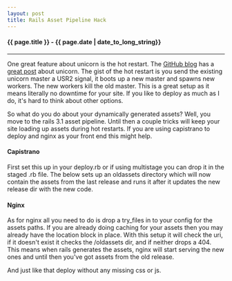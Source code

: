 ```yaml
---
layout: post
title: Rails Asset Pipeline Hack
---
```


<h4>{{ page.title }} - {{ page.date | date_to_long_string}}</h4>

<hr>

<p />

One great feature about unicorn is the hot restart.  The <a href="http://www.github.com">GitHub blog</a>
has a <a href="https://github.com/blog/517-unicorn">great post</a> about unicorn.  The gist of the hot 
restart is you send the existing unicorn master a USR2 signal, it boots up a new master and spawns new 
workers.  The new workers kill the old master.  This is a great setup as it means literally no downtime
for your site.  If you like to deploy as much as I do, it's hard to think about other options.

<p />

So what do you do about your dynamically generated assets?  Well, you move to the rails 3.1 asset 
pipeline.  Until then a couple tricks will keep your site loading up assets during hot restarts.  If
you are using capistrano to deploy and nginx as your front end this might help.

<p />

<h4>Capistrano</h4>

First set this up in your deploy.rb or if using multistage you can drop it in the staged .rb file.
The below sets up an oldassets directory which will now contain the assets from the last release and 
runs it after it updates the new release dir with the new code.
<script src="https://gist.github.com/1458915.js"> </script>

<p />

<h4>Nginx</h4>

As for nginx all you need to do is drop a try_files in to your config for the assets paths.  If you are 
already doing caching for your assets then you may already have the location block in place.  With this 
setup it will check the uri, if it doesn't exist it checks the /oldassets dir, and if neither drops a 
404.  This means when rails generates the assets, nginx will start serving the new ones and until then 
you've got assets from the old release.
<script src="https://gist.github.com/1458969.js"> </script>

<p />

And just like that deploy without any missing css or js.

<p />















